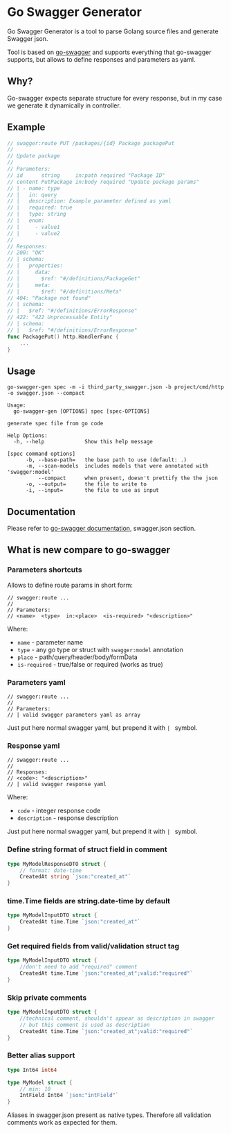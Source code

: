 Go Swagger Generator
==================

Go Swagger Generator is a tool to parse Golang source files and generate Swagger json.

Tool is based on [go-swagger](https://github.com/go-swagger/go-swagger)
and supports everything that go-swagger supports, but allows to define responses and parameters as yaml.

Why?
----

Go-swagger expects separate structure for every response, but in my case we generate it dynamically in controller.

Example
-------

```go
// swagger:route PUT /packages/{id} Package packagePut
//
// Update package
//
// Parameters:
// id      string     in:path required "Package ID"
// content PutPackage in:body required "Update package params"
// | - name: type
// |   in: query
// |   description: Example parameter defined as yaml
// |   required: true
// |   type: string
// |   enum:
// |     - value1
// |     - value2
//
// Responses:
// 200: "OK"
// | schema:
// |   properties:
// |     data:
// |       $ref: "#/definitions/PackageGet"
// |     meta:
// |       $ref: "#/definitions/Meta"
// 404: "Package not found"
// | schema:
// |   $ref: "#/definitions/ErrorResponse"
// 422: "422 Unprocessable Entity"
// | schema:
// |   $ref: "#/definitions/ErrorResponse"
func PackagePut() http.HandlerFunc {
    ...
}
```

Usage
-----

`go-swagger-gen spec -m -i third_party_swagger.json -b project/cmd/http -o swagger.json --compact`

```
Usage:
  go-swagger-gen [OPTIONS] spec [spec-OPTIONS]

generate spec file from go code

Help Options:
  -h, --help             Show this help message

[spec command options]
      -b, --base-path=   the base path to use (default: .)
      -m, --scan-models  includes models that were annotated with 'swagger:model'
          --compact      when present, doesn't prettify the the json
      -o, --output=      the file to write to
      -i, --input=       the file to use as input
```

Documentation
-------------

Please refer to [go-swagger documentation](https://goswagger.io/generate/spec.html), swagger.json section.

What is new compare to go-swagger
-------------

### Parameters shortcuts

Allows to define route params in short form:

```
// swagger:route ...
//
// Parameters:
// <name>  <type>  in:<place>  <is-required> "<description>"
```

Where:
- `name` - parameter name
- `type` - any go type or struct with `swagger:model` annotation
- `place` - path/query/header/body/formData
- `is-required` - true/false or required (works as true)

### Parameters yaml

```
// swagger:route ...
//
// Parameters:
// | valid swagger parameters yaml as array
```

Just put here normal swagger yaml, but prepend it with `| ` symbol.

### Response yaml

```
// swagger:route ...
//
// Responses:
// <code>: "<description>"
// | valid swagger response yaml
```

Where:
- `code` - integer response code
- `description` - response description

Just put here normal swagger yaml, but prepend it with `| ` symbol.

### Define string format of struct field in comment

```go
type MyModelResponseDTO struct {
    // format: date-time
    CreatedAt string `json:"created_at"`
}
```

### time.Time fields are string.date-time by default

```go
type MyModelInputDTO struct {
    CreatedAt time.Time `json:"created_at"`
}
```

### Get required fields from valid/validation struct tag

```go
type MyModelInputDTO struct {
    //don't need to add "required" comment
    CreatedAt time.Time `json:"created_at";valid:"required"`
}
```

### Skip private comments

```go
type MyModelInputDTO struct {
    //technical comment, shouldn't appear as description in swagger
    // but this comment is used as description
    CreatedAt time.Time `json:"created_at";valid:"required"`
}
```

### Better alias support

```go
type Int64 int64

type MyModel struct {
    // min: 10
    IntField Int64 `json:"intField"`
}
```

Aliases in swagger.json present as native types. Therefore all validation comments work as expected for them.
